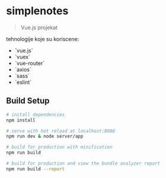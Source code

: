 # simplenotes

> Vue.js projekat

tehnologije koje su koriscene:
<ul>
    <li>`vue.js`</li>
    <li>`vuex`</li>
    <li>`vue-router`</li>
    <li>`axios`</li>
    <li>`sass`</li>
    <li>`eslint`</li>
</ul>

## Build Setup

``` bash
# install dependencies
npm install

# serve with hot reload at localhost:8080
npm run dev & node server/app

# build for production with minification
npm run build

# build for production and view the bundle analyzer report
npm run build --report
